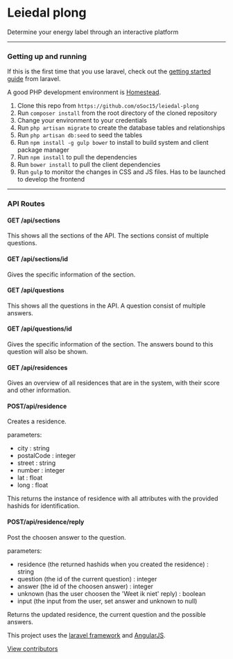 Leiedal plong
=====================================

Determine your energy label through an interactive platform

---

### Getting up and running
If this is the first time that you use laravel, check out the [getting started guide](http://laravel.com/docs/5.1/installation) from laravel.

A good PHP development environment is [Homestead](http://laravel.com/docs/5.1/homestead).

1. Clone this repo from `https://github.com/oSoc15/leiedal-plong`
2. Run `composer install` from the root directory of the cloned repository 
3. Change your environment to your credentials
3. Run `php artisan migrate` to create the database tables and relationships
4. Run `php artisan db:seed` to seed the tables
5. Run `npm install -g gulp bower` to install to build system and client package manager
6. Run `npm install` to pull the dependencies
7. Run `bower install` to pull the client dependencies
8. Run `gulp` to monitor the changes in CSS and JS files. Has to be launched to develop the frontend

---

### API Routes

#### GET /api/sections

This shows all the sections of the API.
The sections consist of multiple questions.

#### GET /api/sections/id

Gives the specific information of the section.


#### GET /api/questions

This shows all the questions in the API.
A question consist of multiple answers.

#### GET /api/questions/id

Gives the specific information of the section.
The answers bound to this question will also be shown.

#### GET /api/residences

Gives an overview of all residences that are in the system, with their score and other information.

#### POST/api/residence

Creates a residence.

parameters:

- city : string
- postalCode : integer
- street : string
- number : integer
- lat : float
- long : float

This returns the instance of residence with all attributes with the provided hashids for identification.

#### POST/api/residence/reply

Post the choosen answer to the question. 

parameters:

- residence (the returned hashids when you created the residence) : string
- question (the id of the current question) : integer
- answer (the id of the choosen answer) : integer
- unknown (has the user choosen the 'Weet ik niet' reply) : boolean
- input (the input from the user, set answer and unknown to null)

Returns the updated residence, the current question and the possible answers.

This project uses the [laravel framework](https://github.com/laravel/framework) and [AngularJS](https://angularjs.org/).

[View contributors](https://github.com/oSoc15/leiedal-plong/graphs/contributors)

